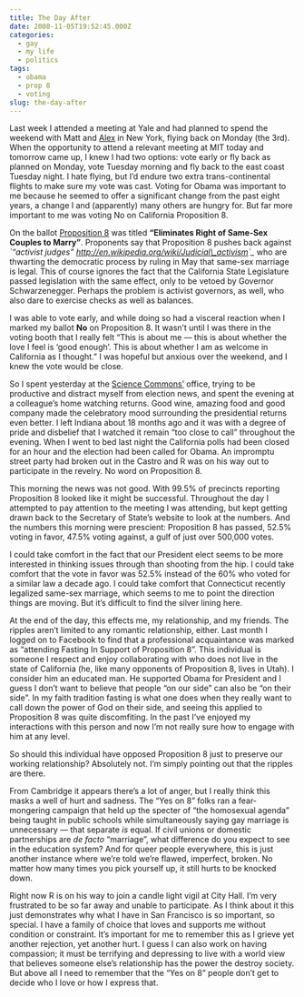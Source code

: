 ```yaml
---
title: The Day After
date: 2008-11-05T19:52:45.000Z
categories:
  - gay
  - my life
  - politics
tags:
  - obama
  - prop 8
  - voting
slug: the-day-after
---
```

Last week I attended a meeting at Yale and had planned to spend the weekend with Matt and [Alex][1]  in New York, flying back on Monday (the 3rd). When the opportunity to attend a relevant meeting at <span class="caps">MIT</span> today and tomorrow came up, I knew I had two options: vote early or fly back as planned on Monday, vote Tuesday morning and fly back to the east coast Tuesday night. I hate flying, but I’d endure two extra trans-continental flights to make sure my vote was cast. Voting for Obama was important to me because he seemed to offer a significant change from the past eight years, a change I and (apparently) many others are hungry for. But far more important to me was voting No on California Proposition 8.

On the ballot [Proposition 8][2]  was titled **“Eliminates Right of Same-Sex Couples to Marry”**. Proponents say that Proposition 8 pushes back against _\`“activist judges” <http://en.wikipedia.org/wiki/Judicial\_activism>\`\__ who are thwarting the democratic process by ruling in May that same-sex marriage is legal. This of course ignores the fact that the California State Legislature passed legislation with the same effect, only to be vetoed by Governor Schwarzenegger. Perhaps the problem is activist governors, as well, who also dare to exercise checks as well as balances.

I was able to vote early, and while doing so had a visceral reaction when I marked my ballot **No** on Proposition 8. It wasn’t until I was there in the voting booth that I really felt “This is about me — this is about whether the love I feel is &#8216;good enough’. This is about whether I am as welcome in California as I thought.” I was hopeful but anxious over the weekend, and I knew the vote would be close.

So I spent yesterday at the [Science Commons’][3]  office, trying to be productive and distract myself from election news, and spent the evening at a colleague’s home watching returns. Good wine, amazing food and good company made the celebratory mood surrounding the presidential returns even better. I left Indiana about 18 months ago and it was with a degree of pride and disbelief that I watched it remain “too close to call” throughout the evening. When I went to bed last night the California polls had been closed for an hour and the election had been called for Obama. An impromptu street party had broken out in the Castro and R was on his way out to participate in the revelry. No word on Proposition 8.

This morning the news was not good. With 99.5% of precincts reporting Proposition 8 looked like it might be successful. Throughout the day I attempted to pay attention to the meeting I was attending, but kept getting drawn back to the Secretary of State’s website to look at the numbers. And the numbers this morning were prescient: Proposition 8 has passed, 52.5% voting in favor, 47.5% voting against, a gulf of just over 500,000 votes.

I could take comfort in the fact that our President elect seems to be more interested in thinking issues through than shooting from the hip. I could take comfort that the vote in favor was 52.5% instead of the 60% who voted for a similar law a decade ago. I could take comfort that Connecticut recently legalized same-sex marriage, which seems to me to point the direction things are moving. But it’s difficult to find the silver lining here.

At the end of the day, this effects me, my relationship, and my friends. The ripples aren’t limited to any romantic relationship, either. Last month I logged on to Facebook to find that a professional acquaintance was marked as “attending Fasting In Support of Proposition 8”. This individual is someone I respect and enjoy collaborating with who does not live in the state of California (he, like many opponents of Proposition 8, lives in Utah). I consider him an educated man. He supported Obama for President and I guess I don’t want to believe that people “on our side” can also be “on their side”. In my faith tradition fasting is what one does when they really want to call down the power of God on their side, and seeing this applied to Proposition 8 was quite discomfiting. In the past I’ve enjoyed my interactions with this person and now I’m not really sure how to engage with him at any level.

So should this individual have opposed Proposition 8 just to preserve our working relationship? Absolutely not. I’m simply pointing out that the ripples are there.

From Cambridge it appears there’s a lot of anger, but I really think this masks a well of hurt and sadness. The “Yes on 8” folks ran a fear-mongering campaign that held up the specter of “the homosexual agenda” being taught in public schools while simultaneously saying gay marriage is unnecessary — that separate _is_ equal. If civil unions or domestic partnerships are _de facto_ “marriage”, what difference do you expect to see in the education system? And for queer people everywhere, this is just another instance where we’re told we’re flawed, imperfect, broken. No matter how many times you pick yourself up, it still hurts to be knocked down.

Right now R is on his way to join a candle light vigil at City Hall. I’m very frustrated to be so far away and unable to participate. As I think about it this just demonstrates why what I have in San Francisco is so important, so special. I have a family of choice that loves and supports me without condition or constraint. It’s important for me to remember this as I grieve yet another rejection, yet another hurt. I guess I can also work on having compassion; it must be terrifying and depressing to live with a world view that believes someone else’s relationship has the power the destroy society. But above all I need to remember that the “Yes on 8” people don’t get to decide who I love or how I express that.



 [1]: http://www.alexrobertsontextor.com
 [2]: http://en.wikipedia.org/wiki/California_Proposition_8_(2008)
 [3]: http://sciencecommons.org
